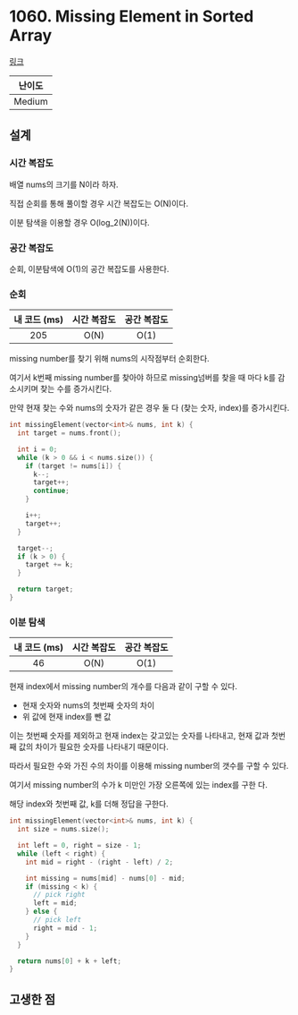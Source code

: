 # 1060. Missing Element in Sorted Array

[링크](https://leetcode.com/problems/missing-element-in-sorted-array/description/)

| 난이도 |
| :----: |
| Medium |

## 설계

### 시간 복잡도

배열 nums의 크기를 N이라 하자.

직접 순회를 통해 풀이할 경우 시간 복잡도는 O(N)이다.

이분 탐색을 이용할 경우 O(log_2(N))이다.

### 공간 복잡도

순회, 이분탐색에 O(1)의 공간 복잡도를 사용한다.

### 순회

| 내 코드 (ms) | 시간 복잡도 | 공간 복잡도 |
| :----------: | :---------: | :---------: |
|     205      |    O(N)     |    O(1)     |

missing number를 찾기 위해 nums의 시작점부터 순회한다.

여기서 k번째 missing number를 찾아야 하므로 missing넘버를 찾을 때 마다 k를 감소시키며 찾는 수를 증가시킨다.

만약 현재 찾는 수와 nums의 숫자가 같은 경우 둘 다 (찾는 숫자, index)를 증가시킨다.

```cpp
int missingElement(vector<int>& nums, int k) {
  int target = nums.front();

  int i = 0;
  while (k > 0 && i < nums.size()) {
    if (target != nums[i]) {
      k--;
      target++;
      continue;
    }

    i++;
    target++;
  }

  target--;
  if (k > 0) {
    target += k;
  }

  return target;
}
```

### 이분 탐색

| 내 코드 (ms) | 시간 복잡도 | 공간 복잡도 |
| :----------: | :---------: | :---------: |
|      46      |    O(N)     |    O(1)     |

현재 index에서 missing number의 개수를 다음과 같이 구할 수 있다.

- 현재 숫자와 nums의 첫번째 숫자의 차이
- 위 값에 현재 index를 뺀 값

이는 첫번째 숫자를 제외하고 현재 index는 갖고있는 숫자를 나타내고, 현재 값과 첫번째 값의 차이가 필요한 숫자를 나타내기 때문이다.

따라서 필요한 수와 가진 수의 차이를 이용해 missing number의 갯수를 구할 수 있다.

여기서 missing number의 수가 k 미만인 가장 오른쪽에 있는 index를 구한 다.

해당 index와 첫번째 값, k를 더해 정답을 구한다.

```cpp
int missingElement(vector<int>& nums, int k) {
  int size = nums.size();

  int left = 0, right = size - 1;
  while (left < right) {
    int mid = right - (right - left) / 2;

    int missing = nums[mid] - nums[0] - mid;
    if (missing < k) {
      // pick right
      left = mid;
    } else {
      // pick left
      right = mid - 1;
    }
  }

  return nums[0] + k + left;
}
```

## 고생한 점
